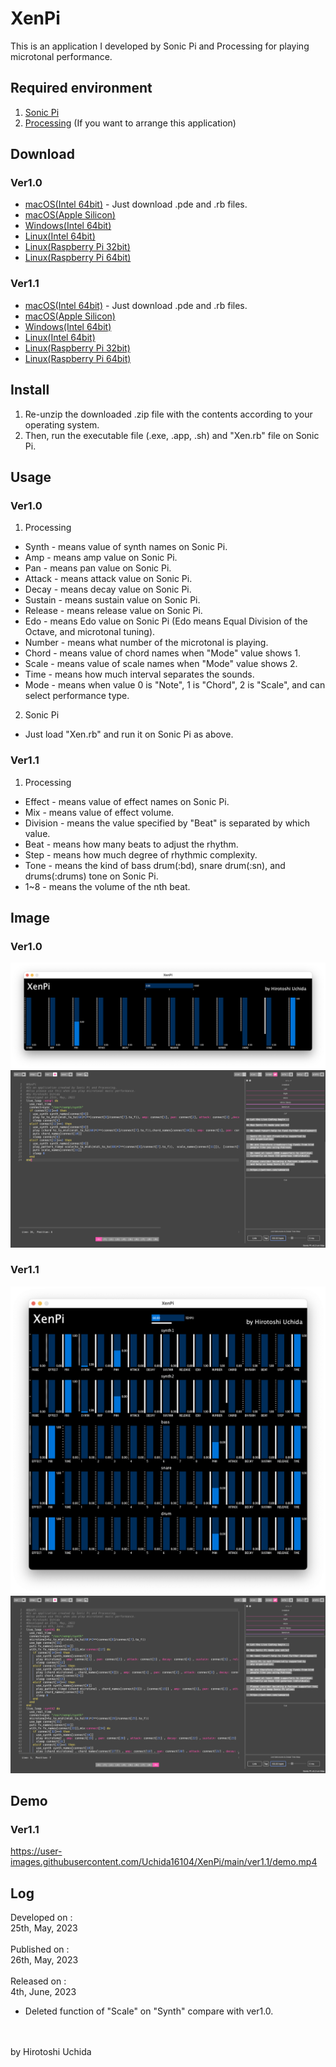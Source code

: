 # XenPi
This is an application I developed by Sonic Pi and Processing for playing microtonal performance.

## Required environment
1. [Sonic Pi](https://sonic-pi.net/)
2. [Processing](https://processing.org/) (If you want to arrange this application)

## Download
### Ver1.0
* [macOS(Intel 64bit)](https://github.com/Uchida16104/XenPi/blob/main/ver1.0/XenPi.pde) - Just download .pde and .rb files.
* [macOS(Apple Silicon)](https://github.com/Uchida16104/XenPi/raw/main/ver1.0/macos-aarch64.zip)
* [Windows(Intel 64bit)](https://github.com/Uchida16104/XenPi/raw/main/ver1.0/windows-amd64.zip)
* [Linux(Intel 64bit)](https://github.com/Uchida16104/XenPi/raw/main/ver1.0/linux-amd64.zip)
* [Linux(Raspberry Pi 32bit)](https://github.com/Uchida16104/XenPi/raw/main/ver1.0/linux-arm.zip)
* [Linux(Raspberry Pi 64bit)](https://github.com/Uchida16104/XenPi/raw/main/ver1.0/linux-aarch64.zip)
### Ver1.1
* [macOS(Intel 64bit)](https://github.com/Uchida16104/XenPi/blob/main/ver1.1/XenPi.pde) - Just download .pde and .rb files.
* [macOS(Apple Silicon)](https://github.com/Uchida16104/XenPi/raw/main/ver1.1/macos-aarch64.zip)
* [Windows(Intel 64bit)](https://github.com/Uchida16104/XenPi/raw/main/ver1.1/windows-amd64.zip)
* [Linux(Intel 64bit)](https://github.com/Uchida16104/XenPi/raw/main/ver1.1/linux-amd64.zip)
* [Linux(Raspberry Pi 32bit)](https://github.com/Uchida16104/XenPi/raw/main/ver1.1/linux-arm.zip)
* [Linux(Raspberry Pi 64bit)](https://github.com/Uchida16104/XenPi/raw/main/ver1.1/linux-aarch64.zip)

## Install
1. Re-unzip the downloaded .zip file with the contents according to your operating system.
2. Then, run the executable file (.exe, .app, .sh) and "Xen.rb" file on Sonic Pi.

## Usage
### Ver1.0
1. Processing
* Synth - means value of synth names on Sonic Pi.
* Amp - means amp value on Sonic Pi.
* Pan - means pan value on Sonic Pi.
* Attack - means attack value on Sonic Pi.
* Decay - means decay value on Sonic Pi.
* Sustain - means sustain value on Sonic Pi.
* Release - means release value on Sonic Pi.
* Edo - means Edo value on Sonic Pi (Edo means Equal Division of the Octave, and microtonal tuning).
* Number - means what number of the microtonal is playing.
* Chord - means value of chord names when "Mode" value shows 1.
* Scale - means value of scale names when "Mode" value shows 2.
* Time - means how much interval separates the sounds.
* Mode - means when value 0 is "Note", 1 is "Chord", 2 is "Scale", and can select performance type.
2. Sonic Pi
* Just load "Xen.rb" and run it on Sonic Pi as above.
### Ver1.1
1. Processing
* Effect - means value of effect names on Sonic Pi.
* Mix - means value of effect volume.
* Division - means the value specified by "Beat" is separated by which value.
* Beat - means how many beats to adjust the rhythm.
* Step - means how much degree of rhythmic complexity.
* Tone - means the kind of bass drum(:bd), snare drum(:sn), and drums(:drums) tone on Sonic Pi.
* 1~8 - means the volume of the nth beat.

## Image
### Ver1.0
<img src="ver1.0/XenPi-P.png"/>
<img src="ver1.0/XenPi-SP.png"/>

### Ver1.1
<img src="ver1.1/XenPi-P.png"/>
<img src="ver1.1/XenPi-SP.png"/>

## Demo
### Ver1.1
https://user-images.githubusercontent.com/Uchida16104/XenPi/main/ver1.1/demo.mp4

## Log
Developed on :
<br>
25th, May, 2023
<br>
<br>
Published on : 
<br>
26th, May, 2023
<br>
<br>
Released on :
<br>
4th, June, 2023
* Deleted function of "Scale" on "Synth" compare with ver1.0.
<br>
<br>
by Hirotoshi Uchida
